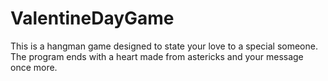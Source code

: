 # ValentineDayGame

This is a hangman game designed to state your love to a special someone.
The program ends with a heart made from astericks and your message once more.
